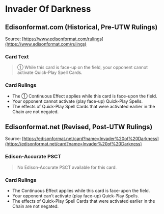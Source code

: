 # Invader Of Darkness

## Edisonformat.com (Historical, Pre-UTW Rulings)

Source: [https://www.edisonformat.com/rulings](https://www.edisonformat.com/rulings)

### Card Text

> ① While this card is face-up on the field, your opponent cannot activate Quick-Play Spell Cards.

### Card Rulings

*   The ① Continuous Effect applies while this card is face-upon the field.
*   Your opponent cannot activate (play face-up) Quick-Play Spells.
*   The effects of Quick-Play Spell Cards that were activated earlier in the Chain are not negated.

## Edisonformat.net (Revised, Post-UTW Rulings)

Source: [https://edisonformat.net/card?name=Invader%20of%20Darkness](https://edisonformat.net/card?name=Invader%20of%20Darkness)

### Edison-Accurate PSCT

> No Edison-Accurate PSCT available for this card.

### Card Rulings

*   The Continuous Effect applies while this card is face-upon the field.
*   Your opponent can't activate (play face-up) Quick-Play Spells.
*   The effects of Quick-Play Spell Cards that were activated earlier in the Chain are not negated.
            